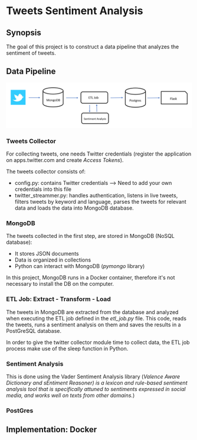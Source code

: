# Tweets Sentiment Analysis

## Synopsis
The goal of this project is to construct a data pipeline that analyzes the sentiment of tweets.

## Data Pipeline
![Screenshot](pipeline.png)


### Tweets Collector
For collecting tweets, one needs Twitter credentials (register the application on apps.twitter.com and create *Access Tokens*). 

The tweets collector consists of:
- config.py: contains Twitter credentials --> Need to add your own credentials into this file
- twitter_streammer.py: handles authentication, listens in live tweets, filters tweets by keyword and language, parses the tweets for relevant data and loads the data into MongoDB database.

### MongoDB
The tweets collected in the first step, are stored in MongoDB (NoSQL database):
- It stores JSON documents
- Data is organized in collections
- Python can interact with MongoDB (*pymongo* library)

In this project, MongoDB runs in a Docker container, therefore it's not necessary to install the DB on the computer.

### ETL Job: Extract - Transform - Load
The tweets in MongoDB are extracted from the database and analyzed when executing the ETL job defined in the *etl_job.py* file. This code, reads the tweets, runs a sentiment analysis on them and saves the results in a PostGreSQL database.

In order to give the twitter collector module time to collect data, the ETL job process make use of the sleep function in Python.   


### Sentiment Analysis
This is done using the Vader Sentiment Analysis library (*Valence Aware Dictionary and sEntiment Reasoner) is a lexicon and rule-based sentiment analysis tool that is specifically attuned to sentiments expressed in social media, and works well on texts from other domains.*)


### PostGres


## Implementation: Docker


